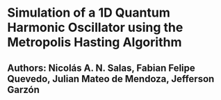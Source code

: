 # Simulation of a 1D Quantum Harmonic Oscillator using the Metropolis Hasting Algorithm
## Authors: Nicolás A. N. Salas, Fabian Felipe Quevedo, Julian Mateo de Mendoza, Jefferson Garzón
